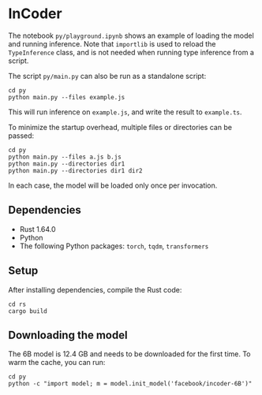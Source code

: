 # InCoder

The notebook `py/playground.ipynb` shows an example of loading the model and
running inference. Note that `importlib` is used to reload the `TypeInference`
class, and is not needed when running type inference from a script.

The script `py/main.py` can also be run as a standalone script:

    cd py
    python main.py --files example.js

This will run inference on `example.js`, and write the result to `example.ts`.

To minimize the startup overhead, multiple files or directories can be passed:

    cd py
    python main.py --files a.js b.js
    python main.py --directories dir1
    python main.py --directories dir1 dir2

In each case, the model will be loaded only once per invocation.

## Dependencies

* Rust 1.64.0
* Python
* The following Python packages: `torch`, `tqdm`, `transformers`

## Setup

After installing dependencies, compile the Rust code:

    cd rs
    cargo build

## Downloading the model

The 6B model is 12.4 GB and needs to be downloaded for the first time. To warm
the cache, you can run:

    cd py
    python -c "import model; m = model.init_model('facebook/incoder-6B')"
